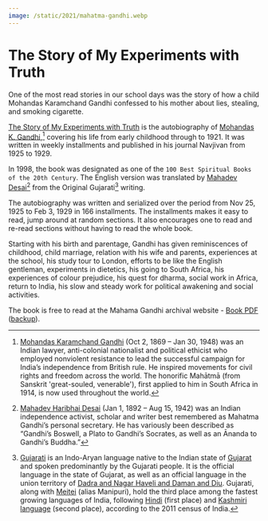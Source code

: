 ```yaml
---
image: /static/2021/mahatma-gandhi.webp
---
```


# The Story of My Experiments with Truth

One of the most read stories in our school days was the story of how a child Mohandas Karamchand Gandhi confessed to his mother about lies, stealing, and smoking cigarette. 

[The Story of My Experiments with Truth](https://en.wikipedia.org/wiki/The_Story_of_My_Experiments_with_Truth) is the autobiography of [Mohandas K. Gandhi](https://en.wikipedia.org/wiki/Mahatma_Gandhi),[^Gandhi] covering his life from early childhood through to 1921. It was written in weekly installments and published in his journal Navjivan from 1925 to 1929.

In 1998, the book was designated as one of the `100 Best Spiritual Books of the 20th Century`. The English version was translated by [Mahadev Desai](https://en.wikipedia.org/wiki/Mahadev_Desai)[^MahadevDesai] from the Original Gujarati[^Gujarati] writing.

The autobiography was written and serialized over the period from Nov 25, 1925 to Feb 3, 1929 in 166 installments. The installments makes it easy to read, jump around at random sections. It also encourages one to read and re-read sections without having to read the whole book.

Starting with his birth and parentage, Gandhi has given reminiscences of childhood, child marriage, relation with his wife and parents, experiences at the school, his study tour to London, efforts to be like the English gentleman, experiments in dietetics, his going to South Africa, his experiences of colour prejudice, his quest for dharma, social work in Africa, return to India, his slow and steady work for political awakening and social activities.

The book is free to read at the Mahama Gandhi archival website - [Book PDF](https://www.mkgandhi.org/ebks/An-Autobiography.pdf) ([backup](https://cdn.oinam.com/pdf/book-mahatma-gandhi-the-story-of-my-experiments-with-truth.pdf)).


[^Gandhi]: [Mohandas Karamchand Gandhi](https://en.wikipedia.org/wiki/Mahatma_Gandhi) (Oct 2, 1869 – Jan 30, 1948) was an Indian lawyer, anti-colonial nationalist and political ethicist who employed nonviolent resistance to lead the successful campaign for India’s independence from British rule. He inspired movements for civil rights and freedom across the world. The honorific Mahātmā (from Sanskrit 'great-souled, venerable'), first applied to him in South Africa in 1914, is now used throughout the world.
[^MahadevDesai]: [Mahadev Haribhai Desai](https://en.wikipedia.org/wiki/Mahadev_Desai) (Jan 1, 1892 – Aug 15, 1942) was an Indian independence activist, scholar and writer best remembered as Mahatma Gandhi’s personal secretary. He has variously been described as “Gandhi’s Boswell, a Plato to Gandhi’s Socrates, as well as an Ānanda to Gandhi’s Buddha.”
[^Gujarati]: [Gujarati](https://en.wikipedia.org/wiki/Gujarati_language) is an Indo-Aryan language native to the Indian state of [Gujarat](https://en.wikipedia.org/wiki/Gujarat) and spoken predominantly by the Gujarati people. It is the official language in the state of Gujarat, as well as an official language in the union territory of [Dadra and Nagar Haveli and Daman and Diu](https://en.wikipedia.org/wiki/Dadra_and_Nagar_Haveli_and_Daman_and_Diu). Gujarati, along with [Meitei](https://en.wikipedia.org/wiki/Meitei_language) (alias Manipuri), hold the third place among the fastest growing languages of India, following [Hindi](https://en.wikipedia.org/wiki/Hindi) (first place) and [Kashmiri language](https://en.wikipedia.org/wiki/Kashmiri_language) (second place), according to the 2011 census of India.